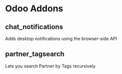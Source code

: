 # Odoo Addons
## chat_notifications
Adds desktop notifications using the browser-side API
## partner_tagsearch
Lets you search Partner by Tags recursively
